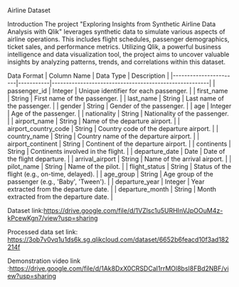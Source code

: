   Airline Dataset

Introduction
The project "Exploring Insights from Synthetic Airline Data Analysis with Qlik" leverages synthetic data to simulate various aspects of airline operations. This includes flight schedules, passenger demographics, ticket sales, and performance metrics. Utilizing Qlik, a powerful business intelligence and data visualization tool, the project aims to uncover valuable insights by analyzing patterns, trends, and correlations within this dataset.

 Data Format
| Column Name           | Data Type | Description                                           |
|-----------------------|-----------|-------------------------------------------------------|
| passenger_id          | Integer   | Unique identifier for each passenger.                 |
| first_name            | String    | First name of the passenger.                          |
| last_name             | String    | Last name of the passenger.                           |
| gender                | String    | Gender of the passenger.                              |
| age                   | Integer   | Age of the passenger.                                 |
| nationality           | String    | Nationality of the passenger.                         |
| airport_name          | String    | Name of the departure airport.                        |
| airport_country_code  | String    | Country code of the departure airport.                |
| country_name          | String    | Country name of the departure airport.                |
| airport_continent     | String    | Continent of the departure airport.                   |
| continents            | String    | Continents involved in the flight.                    |
| departure_date        | Date      | Date of the flight departure.                         |
| arrival_airport       | String    | Name of the arrival airport.                          |
| pilot_name            | String    | Name of the pilot.                                    |
| flight_status         | String    | Status of the flight (e.g., on-time, delayed).        |
| age_group             | String    | Age group of the passenger (e.g., 'Baby', 'Tween').   |
| departure_year        | Integer   | Year extracted from the departure date.               |
| departure_month       | String    | Month extracted from the departure date.              |


Dataset link:https://drive.google.com/file/d/1VZlsc1u5URHInVJpOOuM4z-kPcewKgn7/view?usp=sharing

Processed data set link: https://3ob7v0vq1u1ds6k.sg.qlikcloud.com/dataset/6652b6feacd10f3ad182214f

Demonstration video link :https://drive.google.com/file/d/1Ak8DxX0CRSDCaI1rrMOl8bsI8FBd2NBF/view?usp=sharing
